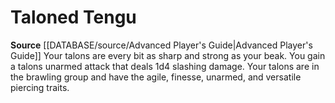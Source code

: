 ﻿---
id: '81'
name: Taloned Tengu
rarity: Common
source: '[[DATABASE/source/Advanced Player''s Guide|Advanced Player''s Guide]]'
type: Heritage

---
# Taloned Tengu

**Source** [[DATABASE/source/Advanced Player's Guide|Advanced Player's Guide]] 
Your talons are every bit as sharp and strong as your beak. You gain a talons unarmed attack that deals 1d4 slashing damage. Your talons are in the brawling group and have the agile, finesse, unarmed, and versatile piercing traits.